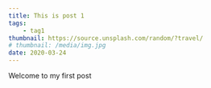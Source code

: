```yaml
---
title: This is post 1
tags:
    - tag1
thumbnail: https://source.unsplash.com/random/?travel/
# thumbnail: /media/img.jpg
date: 2020-03-24
---
```

Welcome to my first post